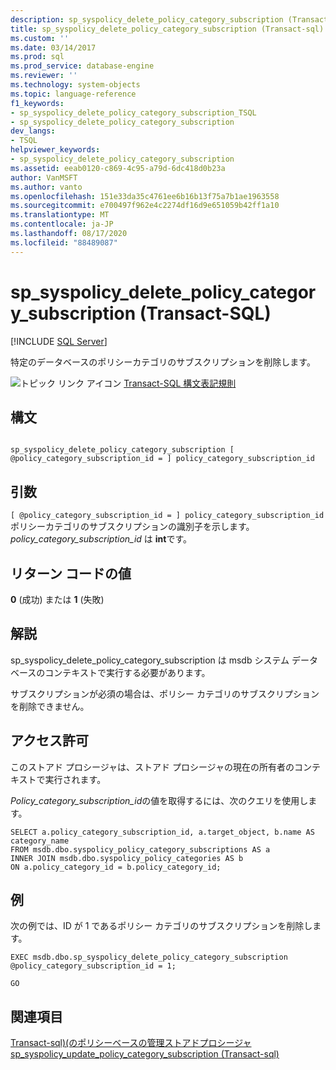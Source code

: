 ```yaml
---
description: sp_syspolicy_delete_policy_category_subscription (Transact-SQL)
title: sp_syspolicy_delete_policy_category_subscription (Transact-sql) |Microsoft Docs
ms.custom: ''
ms.date: 03/14/2017
ms.prod: sql
ms.prod_service: database-engine
ms.reviewer: ''
ms.technology: system-objects
ms.topic: language-reference
f1_keywords:
- sp_syspolicy_delete_policy_category_subscription_TSQL
- sp_syspolicy_delete_policy_category_subscription
dev_langs:
- TSQL
helpviewer_keywords:
- sp_syspolicy_delete_policy_category_subscription
ms.assetid: eeab0120-c869-4c95-a79d-6dc418d0b23a
author: VanMSFT
ms.author: vanto
ms.openlocfilehash: 151e33da35c4761ee6b16b13f75a7b1ae1963558
ms.sourcegitcommit: e700497f962e4c2274df16d9e651059b42ff1a10
ms.translationtype: MT
ms.contentlocale: ja-JP
ms.lasthandoff: 08/17/2020
ms.locfileid: "88489087"
---
```

# <a name="sp_syspolicy_delete_policy_category_subscription-transact-sql"></a>sp_syspolicy_delete_policy_category_subscription (Transact-SQL)
[!INCLUDE [SQL Server](../../includes/applies-to-version/sqlserver.md)]

  特定のデータベースのポリシーカテゴリのサブスクリプションを削除します。  
  
 ![トピック リンク アイコン](../../database-engine/configure-windows/media/topic-link.gif "トピック リンク アイコン") [Transact-SQL 構文表記規則](../../t-sql/language-elements/transact-sql-syntax-conventions-transact-sql.md)  
  
## <a name="syntax"></a>構文  
  
```  
  
sp_syspolicy_delete_policy_category_subscription [ @policy_category_subscription_id = ] policy_category_subscription_id  
```  
  
## <a name="arguments"></a>引数  
`[ @policy_category_subscription_id = ] policy_category_subscription_id` ポリシーカテゴリのサブスクリプションの識別子を示します。 *policy_category_subscription_id* は **int**です。  
  
## <a name="return-code-values"></a>リターン コードの値  
 **0** (成功) または **1** (失敗)  
  
## <a name="remarks"></a>解説  
 sp_syspolicy_delete_policy_category_subscription は msdb システム データベースのコンテキストで実行する必要があります。  
  
 サブスクリプションが必須の場合は、ポリシー カテゴリのサブスクリプションを削除できません。  
  
## <a name="permissions"></a>アクセス許可  
 このストアド プロシージャは、ストアド プロシージャの現在の所有者のコンテキストで実行されます。  
  
 *Policy_category_subscription_id*の値を取得するには、次のクエリを使用します。  
  
```  
SELECT a.policy_category_subscription_id, a.target_object, b.name AS category_name  
FROM msdb.dbo.syspolicy_policy_category_subscriptions AS a  
INNER JOIN msdb.dbo.syspolicy_policy_categories AS b  
ON a.policy_category_id = b.policy_category_id;  
```  
  
## <a name="examples"></a>例  
 次の例では、ID が 1 であるポリシー カテゴリのサブスクリプションを削除します。  
  
```  
EXEC msdb.dbo.sp_syspolicy_delete_policy_category_subscription @policy_category_subscription_id = 1;  
  
GO  
```  
  
## <a name="see-also"></a>関連項目  
 [Transact-sql&#41;&#40;のポリシーベースの管理ストアドプロシージャ ](../../relational-databases/system-stored-procedures/policy-based-management-stored-procedures-transact-sql.md)   
 [sp_syspolicy_update_policy_category_subscription &#40;Transact-sql&#41;](../../relational-databases/system-stored-procedures/sp-syspolicy-update-policy-category-subscription-transact-sql.md)  
  
  
